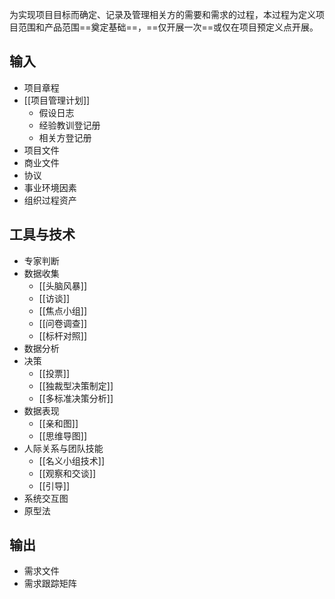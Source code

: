 为实现项目目标而确定、记录及管理相关方的需要和需求的过程，本过程为定义项目范围和产品范围==奠定基础==，==仅开展一次==或仅在项目预定义点开展。

## 输入
+ 项目章程
+ [[项目管理计划]]
	+ 假设日志
	+ 经验教训登记册
	+ 相关方登记册
+ 项目文件
+ 商业文件
+ 协议
+ 事业环境因素
+ 组织过程资产

## 工具与技术
+ 专家判断
+ 数据收集
	+ [[头脑风暴]]
	+ [[访谈]]
	+ [[焦点小组]]
	+ [[问卷调查]]
	+ [[标杆对照]]
+ 数据分析
+ 决策
	+ [[投票]]
	+ [[独裁型决策制定]]
	+ [[多标准决策分析]]
+ 数据表现
	+ [[亲和图]]
	+ [[思维导图]]
+ 人际关系与团队技能
	+ [[名义小组技术]]
	+ [[观察和交谈]]
	+ [[引导]]
+ 系统交互图
+ 原型法

## 输出
+ 需求文件
+ 需求跟踪矩阵